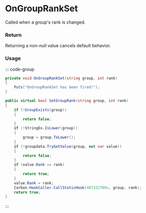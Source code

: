 # OnGroupRankSet
<Badge type="info" text="Permissions"/><Badge type="danger" text="Carbon Compatible"/><Badge type="warning" text="Oxide Compatible"/>
Called when a group's rank is changed.

### Return
Returning a non-null value cancels default behavior.

### Usage
::: code-group
```csharp [Example]
private void OnGroupRankSet(string group, int rank)
{
	Puts("OnGroupRankSet has been fired!");
}
```
```csharp [Source — Carbon.Common @ Oxide.Core.Libraries.Permission]
public virtual bool SetGroupRank(string group, int rank)
{
	if (!GroupExists(group))
	{
		return false;
	}
	if (!StringEx.IsLower(group))
	{
		group = group.ToLower();
	}
	if (!groupdata.TryGetValue(group, out var value))
	{
		return false;
	}
	if (value.Rank == rank)
	{
		return true;
	}
	value.Rank = rank;
	Carbon.HookCaller.CallStaticHook(407332709u, group, rank);
	return true;
}

```
:::

